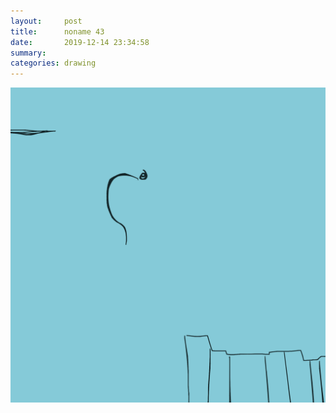 ```yaml
---
layout:     post
title:      noname 43
date:       2019-12-14 23:34:58
summary:    
categories: drawing
---
```

![noname 43](/images/diary/noname-43.png ".")

